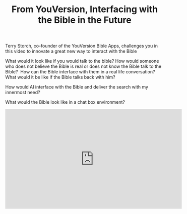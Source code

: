 ﻿---
title: From YouVersion, Interfacing with the Bible in the Future
intro: How can you leverage technologies such as Voice, Artificial Intelligence, Augmented Reality, Chat Box, and others to deliver better and even more relevant interactions with the Bible?
champions:
- name:
    YouVersion
  logo:
    YouVersion.png   
---
Terry Storch, co-founder of the YouVersion Bible Apps, challenges you in this video to innovate a great new way to interact with the Bible 

What would it look like if you would talk to the bible? How would someone who does not believe the Bible is real or does not know the Bible talk to the Bible?  How can the Bible interface with them in a real life conversation? What would it be like if the Bible talks back with him? 

How would AI interface with the Bible and deliver the search with my innermost need?

What would the Bible look like in a chat box environment?<div class="video-container"><iframe width="560" height="315" src="https://www.youtube.com/embed/uCiDk7m5QZI?rel=0" frameborder="0" allowfullscreen></iframe></div> 

